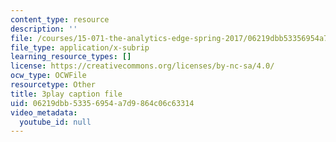 ```yaml
---
content_type: resource
description: ''
file: /courses/15-071-the-analytics-edge-spring-2017/06219dbb53356954a7d9864c06c63314_1G6iJmM64LA.srt
file_type: application/x-subrip
learning_resource_types: []
license: https://creativecommons.org/licenses/by-nc-sa/4.0/
ocw_type: OCWFile
resourcetype: Other
title: 3play caption file
uid: 06219dbb-5335-6954-a7d9-864c06c63314
video_metadata:
  youtube_id: null
---
```

